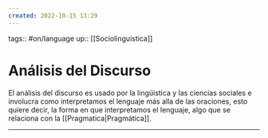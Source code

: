 ```yaml
---
created: 2022-10-15 13:29
---
```

tags:: #on/language 
up:: [[Sociolinguistica]]
# Análisis del Discurso
El análisis del discurso es usado por la lingüistica y las ciencias sociales e involucra como interpretamos el lenguaje más alla de las oraciones, esto quiere decir, la forma en que interpretamos el lenguaje, algo que se relaciona con la [[Pragmatica|Pragmática]].
___
